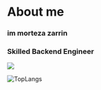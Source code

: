 # About me
### im morteza zarrin


### Skilled Backend Engineer


  <img src="https://github-readme-stats-sigma-five.vercel.app/api?username=grandnative&show_icons=true&theme=synthwave&count_private=true"/>


![TopLangs](https://github-readme-stats.vercel.app/api/top-langs/?username=grandnative&layout=compact)